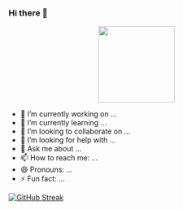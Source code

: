 ### Hi there 👋

<div align="center">
  <img height="150" src="h[ttps://camo.githubusercontent.com/62da68eb62b1e5f175f7d1f0191dd89a653d7908feb22d37d4a0ab07365d6791/68747470733a2f2f6d656469612e67697068792e636f6d2f6d656469612f4d3967624264396e6244724f5475314d71782f67697068792e676966](https://lottie.host/?file=4adcbc04-8d0a-4b8f-9d24-c271d83f3fbb/O3LGoVXpwH.json)"  />
</div>

- 🔭 I’m currently working on ...
- 🌱 I’m currently learning ...
- 👯 I’m looking to collaborate on ...
- 🤔 I’m looking for help with ...
- 💬 Ask me about ...
- 📫 How to reach me: ...
- 😄 Pronouns: ...
- ⚡ Fun fact: ...

<a href="https://git.io/streak-stats"><img src="https://github-readme-streak-stats.herokuapp.com?user=nargis21&theme=highcontrast&date_format=M%20j%5B%2C%20Y%5D&card_width=502&type=png&border=F0FA05&stroke=F0FA05&ring=F0FA05&fire=F0FA05&currStreakLabel=F0FA05&sideLabels=F0FA05" alt="GitHub Streak" /></a>
